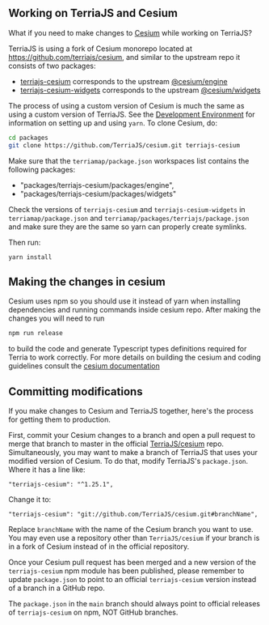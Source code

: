 ## Working on TerriaJS and Cesium

What if you need to make changes to [Cesium](https://github.com/AnalyticalGraphicsInc/cesium) while working on TerriaJS?

TerriaJS is using a fork of Cesium monorepo located at https://github.com/terriajs/cesium, and similar to the upstream repo it consists of two packages:

- [terriajs-cesium](https://www.npmjs.com/package/terriajs-cesium) corresponds to the upstream [@cesium/engine](https://www.npmjs.com/package/@cesium/engine/)
- [terriajs-cesium-widgets](https://www.npmjs.com/package/terriajs-cesium-widgets) corresponds to the upstream [@cesium/widgets](https://www.npmjs.com/package/@cesium/widgets/)

The process of using a custom version of Cesium is much the same as using a custom version of TerriaJS. See the [Development Environment](development-environment.md#building-a-terriamap-against-a-modified-terriajs) for information on setting up and using `yarn`. To clone Cesium, do:

```sh
cd packages
git clone https://github.com/TerriaJS/cesium.git terriajs-cesium
```

Make sure that the `terriamap/package.json` workspaces list contains the following packages:

- "packages/terriajs-cesium/packages/engine",
- "packages/terriajs-cesium/packages/widgets"

Check the versions of `terriajs-cesium` and `terriajs-cesium-widgets` in `terriamap/package.json` and `terriamap/packages/terriajs/package.json` and make sure they are the same so yarn can properly create symlinks.

Then run:

```
yarn install
```

## Making the changes in cesium

Cesium uses npm so you should use it instead of yarn when installing dependencies and running commands inside cesium repo. After making the changes you will need to run

```sh
npm run release
```

to build the code and generate Typescript types definitions required for Terria to work correctly. For more details on building the cesium and coding guidelines consult the [cesium documentation](https://github.com/CesiumGS/cesium/tree/main/Documentation)

## Committing modifications

If you make changes to Cesium and TerriaJS together, here's the process for getting them to production.

First, commit your Cesium changes to a branch and open a pull request to merge that branch to master in the official [TerriaJS/cesium](https://github.com/TerriaJS/cesium) repo. Simultaneously, you may want to make a branch of TerriaJS that uses your modified version of Cesium. To do that, modify TerriaJS's `package.json`. Where it has a line like:

```
"terriajs-cesium": "^1.25.1",
```

Change it to:

```
"terriajs-cesium": "git://github.com/TerriaJS/cesium.git#branchName",
```

Replace `branchName` with the name of the Cesium branch you want to use. You may even use a repository other than `TerriaJS/cesium` if your branch is in a fork of Cesium instead of in the official repository.

Once your Cesium pull request has been merged and a new version of the `terriajs-cesium` npm module has been published, please remember to update `package.json` to point to an official `terriajs-cesium` version instead of a branch in a GitHub repo.

The `package.json` in the `main` branch should always point to official releases of `terriajs-cesium` on npm, NOT GitHub branches.
